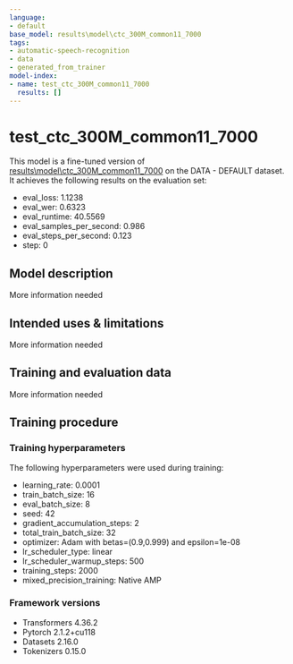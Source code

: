 ```yaml
---
language:
- default
base_model: results\model\ctc_300M_common11_7000
tags:
- automatic-speech-recognition
- data
- generated_from_trainer
model-index:
- name: test_ctc_300M_common11_7000
  results: []
---
```


<!-- This model card has been generated automatically according to the information the Trainer had access to. You
should probably proofread and complete it, then remove this comment. -->

# test_ctc_300M_common11_7000

This model is a fine-tuned version of [results\model\ctc_300M_common11_7000](https://huggingface.co/results\model\ctc_300M_common11_7000) on the DATA - DEFAULT dataset.
It achieves the following results on the evaluation set:
- eval_loss: 1.1238
- eval_wer: 0.6323
- eval_runtime: 40.5569
- eval_samples_per_second: 0.986
- eval_steps_per_second: 0.123
- step: 0

## Model description

More information needed

## Intended uses & limitations

More information needed

## Training and evaluation data

More information needed

## Training procedure

### Training hyperparameters

The following hyperparameters were used during training:
- learning_rate: 0.0001
- train_batch_size: 16
- eval_batch_size: 8
- seed: 42
- gradient_accumulation_steps: 2
- total_train_batch_size: 32
- optimizer: Adam with betas=(0.9,0.999) and epsilon=1e-08
- lr_scheduler_type: linear
- lr_scheduler_warmup_steps: 500
- training_steps: 2000
- mixed_precision_training: Native AMP

### Framework versions

- Transformers 4.36.2
- Pytorch 2.1.2+cu118
- Datasets 2.16.0
- Tokenizers 0.15.0
